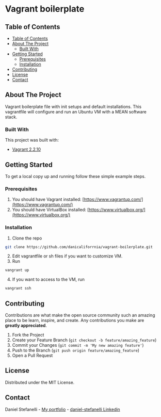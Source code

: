 # Vagrant boilerplate

<!-- TABLE OF CONTENTS -->
## Table of Contents

- [Table of Contents](#table-of-contents)
- [About The Project](#about-the-project)
  - [Built With](#built-with)
- [Getting Started](#getting-started)
  - [Prerequisites](#prerequisites)
  - [Installation](#installation)
- [Contributing](#contributing)
- [License](#license)
- [Contact](#contact)

<!-- ABOUT THE PROJECT -->
## About The Project

Vagrant boilerplate file with init setups and default installations. This vagrantfile will configure and run an Ubuntu VM with a MEAN software stack.

### Built With
This project was built with:

* [Vagrant 2.2.10](https://www.vagrantup.com/)

<!-- GETTING STARTED -->

## Getting Started

To get a local copy up and running follow these simple example steps.

### Prerequisites

1. You should have Vagrant installed: [https://www.vagrantup.com/](https://www.vagrantup.com/)
2. You should have VirtualBox installed: [https://www.virtualbox.org/](https://www.virtualbox.org/)

### Installation

1. Clone the repo
```sh
git clone https://github.com/danicaliforrnia/vagrant-boilerplate.git
```
2. Edit vagrantfile or sh files if you want to customize VM.
3. Run
```sh
vangrant up
```
4. If you want to access to the VM, run
```sh
vangrant ssh
```

<!-- CONTRIBUTING -->
## Contributing

Contributions are what make the open source community such an amazing place to be learn, inspire, and create. Any contributions you make are **greatly appreciated**.

1. Fork the Project
2. Create your Feature Branch (`git checkout -b feature/amazing_feature`)
3. Commit your Changes (`git commit -m 'My new amazing feature'`)
4. Push to the Branch (`git push origin feature/amazing_feature`)
5. Open a Pull Request

<!-- LICENSE -->
## License

Distributed under the MIT License.

<!-- CONTACT -->
## Contact

Daniel Stefanelli -
[My portfolio](https://www.daniel.stefanelli.h@gmail.com) - 
[daniel-stefanelli Linkedin](https://www.linkedin.com/in/daniel-stefanelli/)